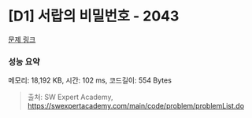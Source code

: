 # [D1] 서랍의 비밀번호 - 2043 

[문제 링크](https://swexpertacademy.com/main/code/problem/problemDetail.do?contestProbId=AV5QJ_8KAx8DFAUq) 

### 성능 요약

메모리: 18,192 KB, 시간: 102 ms, 코드길이: 554 Bytes



> 출처: SW Expert Academy, https://swexpertacademy.com/main/code/problem/problemList.do